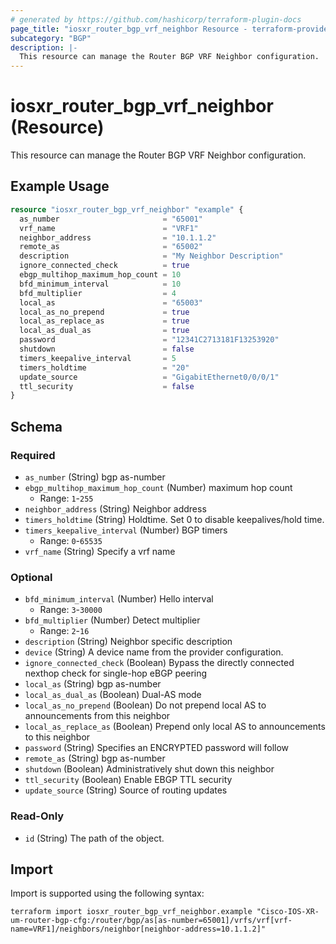```yaml
---
# generated by https://github.com/hashicorp/terraform-plugin-docs
page_title: "iosxr_router_bgp_vrf_neighbor Resource - terraform-provider-iosxr"
subcategory: "BGP"
description: |-
  This resource can manage the Router BGP VRF Neighbor configuration.
---
```


# iosxr_router_bgp_vrf_neighbor (Resource)

This resource can manage the Router BGP VRF Neighbor configuration.

## Example Usage

```terraform
resource "iosxr_router_bgp_vrf_neighbor" "example" {
  as_number                       = "65001"
  vrf_name                        = "VRF1"
  neighbor_address                = "10.1.1.2"
  remote_as                       = "65002"
  description                     = "My Neighbor Description"
  ignore_connected_check          = true
  ebgp_multihop_maximum_hop_count = 10
  bfd_minimum_interval            = 10
  bfd_multiplier                  = 4
  local_as                        = "65003"
  local_as_no_prepend             = true
  local_as_replace_as             = true
  local_as_dual_as                = true
  password                        = "12341C2713181F13253920"
  shutdown                        = false
  timers_keepalive_interval       = 5
  timers_holdtime                 = "20"
  update_source                   = "GigabitEthernet0/0/0/1"
  ttl_security                    = false
}
```

<!-- schema generated by tfplugindocs -->
## Schema

### Required

- `as_number` (String) bgp as-number
- `ebgp_multihop_maximum_hop_count` (Number) maximum hop count
  - Range: `1`-`255`
- `neighbor_address` (String) Neighbor address
- `timers_holdtime` (String) Holdtime. Set 0 to disable keepalives/hold time.
- `timers_keepalive_interval` (Number) BGP timers
  - Range: `0`-`65535`
- `vrf_name` (String) Specify a vrf name

### Optional

- `bfd_minimum_interval` (Number) Hello interval
  - Range: `3`-`30000`
- `bfd_multiplier` (Number) Detect multiplier
  - Range: `2`-`16`
- `description` (String) Neighbor specific description
- `device` (String) A device name from the provider configuration.
- `ignore_connected_check` (Boolean) Bypass the directly connected nexthop check for single-hop eBGP peering
- `local_as` (String) bgp as-number
- `local_as_dual_as` (Boolean) Dual-AS mode
- `local_as_no_prepend` (Boolean) Do not prepend local AS to announcements from this neighbor
- `local_as_replace_as` (Boolean) Prepend only local AS to announcements to this neighbor
- `password` (String) Specifies an ENCRYPTED password will follow
- `remote_as` (String) bgp as-number
- `shutdown` (Boolean) Administratively shut down this neighbor
- `ttl_security` (Boolean) Enable EBGP TTL security
- `update_source` (String) Source of routing updates

### Read-Only

- `id` (String) The path of the object.

## Import

Import is supported using the following syntax:

```shell
terraform import iosxr_router_bgp_vrf_neighbor.example "Cisco-IOS-XR-um-router-bgp-cfg:/router/bgp/as[as-number=65001]/vrfs/vrf[vrf-name=VRF1]/neighbors/neighbor[neighbor-address=10.1.1.2]"
```
